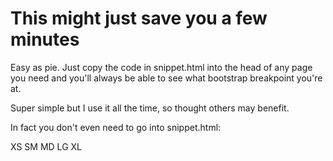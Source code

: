 # This might just save you a few minutes
Easy as pie. Just copy the code in snippet.html into the head of any page you need and you'll always be able to see what bootstrap breakpoint you're at.

Super simple but I use it all the time, so thought others may benefit.

In fact you don't even need to go into snippet.html:

<div class="position-fixed">
    <span class="badge badge-warning d-inline-block d-sm-none">XS</span>
    <span class="badge badge-warning d-none d-sm-inline-block d-md-none">SM</span>
    <span class="badge badge-warning d-none d-md-inline-block d-lg-none">MD</span>
    <span class="badge badge-warning d-none d-lg-inline-block d-xl-none">LG</span>
    <span class="badge badge-warning d-none d-xl-inline-block">XL</span>
</div>
